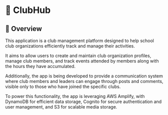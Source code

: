# 🚀 ClubHub

## 📌 Overview
This application is a club management platform designed to help school club organizations efficiently track and manage their activities. 

It aims to allow users to create and maintain club organization profiles, manage club members, and track events attended by members along with the hours they have accumulated. 

Additionally, the app is being developed to provide a communication system where club members and leaders can engage through posts and comments, visible only to those who have joined the specific clubs. 

To power this functionality, the app is leveraging AWS Amplify, with DynamoDB for efficient data storage, Cognito for secure authentication and user management, and S3 for scalable media storage.
